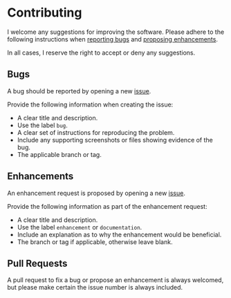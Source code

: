 # Contributing

I welcome any suggestions for improving the software. Please adhere to the following instructions when [reporting bugs](#bugs) and [proposing enhancements](#enhancements).

In all cases, I reserve the right to accept or deny any suggestions.

## Bugs

A bug should be reported by opening a new [issue](https://github.com/davidledwards/ped/issues).

Provide the following information when creating the issue:

- A clear title and description.
- Use the label `bug`.
- A clear set of instructions for reproducing the problem.
- Include any supporting screenshots or files showing evidence of the bug.
- The applicable branch or tag.

## Enhancements

An enhancement request is proposed by opening a new [issue](https://github.com/davidledwards/ped/issues).

Provide the following information as part of the enhancement request:

- A clear title and description.
- Use the label `enhancement` or `documentation`.
- Include an explanation as to why the enhancement would be beneficial.
- The branch or tag if applicable, otherwise leave blank.

## Pull Requests

A pull request to fix a bug or propose an enhancement is always welcomed, but please make certain the issue number is always included.
